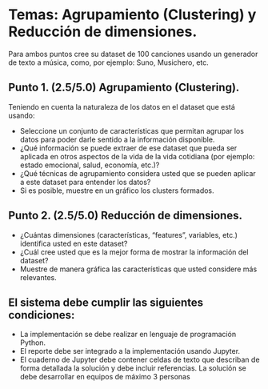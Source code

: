 # Temas: Agrupamiento (Clustering) y Reducción de dimensiones.

Para ambos puntos cree su dataset de 100 canciones usando un generador de texto a música, como, por 
ejemplo: Suno, Musichero, etc.

## Punto 1. (2.5/5.0) Agrupamiento (Clustering).
Teniendo en cuenta la naturaleza de los datos en el dataset que está usando:
- Seleccione un conjunto de características que permitan agrupar los datos para poder darle sentido a la 
información disponible.
- ¿Qué información se puede extraer de ese dataset que pueda ser aplicada en otros aspectos de la 
vida de la vida cotidiana (por ejemplo: estado emocional, salud, economía, etc.)?
- ¿Qué técnicas de agrupamiento considera usted que se pueden aplicar a este dataset para entender 
los datos?
- Si es posible, muestre en un gráfico los clusters formados.

## Punto 2. (2.5/5.0) Reducción de dimensiones.
- ¿Cuántas dimensiones (características, “features”, variables, etc.) identifica usted en este dataset?
- ¿Cuál cree usted que es la mejor forma de mostrar la información del dataset?
- Muestre de manera gráfica las características que usted considere más relevantes.

## El sistema debe cumplir las siguientes condiciones:
- La implementación se debe realizar en lenguaje de programación Python.
- El reporte debe ser integrado a la implementación usando Jupyter.
- El cuaderno de Jupyter debe contener celdas de texto que describan de forma detallada la solución y 
debe incluir referencias.
La solución se debe desarrollar en equipos de máximo 3 personas
